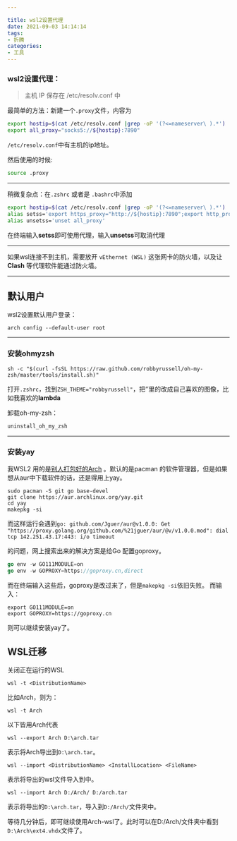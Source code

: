 ```yaml
---

title: wsl2设置代理
date: 2021-09-03 14:14:14
tags: 
- 折腾
categories: 
- 工具
---
```


### wsl2设置代理：

>主机 IP 保存在 /etc/resolv.conf 中
>

最简单的方法：新建一个`.proxy`文件，内容为

```sh
export hostip=$(cat /etc/resolv.conf |grep -oP '(?<=nameserver\ ).*')
export all_proxy="socks5://${hostip}:7890"
```

`/etc/resolv.conf`中有主机的ip地址。

然后使用的时候:

```sh
source .proxy
```

---

稍微复杂点：在`.zshrc` 或者是	`.bashrc`中添加

```sh
export hostip=$(cat /etc/resolv.conf |grep -oP '(?<=nameserver\ ).*')
alias setss='export https_proxy="http://${hostip}:7890";export http_proxy="http://${hostip}:7890";export all_proxy="socks5://${hostip}:7890";'
alias unsetss='unset all_proxy'
```

在终端输入**setss**即可使用代理，输入**unsetss**可取消代理

---

如果wsl连接不到主机，需要放开 `vEthernet (WSL)` 这张网卡的防火墙，以及让**Clash** 等代理软件能通过防火墙。

---

## 默认用户

wsl2设置默认用户登录：

```
arch config --default-user root 
```

---
### 安装ohmyzsh

```curl
sh -c "$(curl -fsSL https://raw.github.com/robbyrussell/oh-my-zsh/master/tools/install.sh)"
```

打开`.zshrc`，找到`ZSH_THEME="robbyrussell"`，把‘’里的改成自己喜欢的图像，比如我喜欢的**lambda**

卸载oh-my-zsh：

```bash
uninstall_oh_my_zsh
```


---

### 安装yay

我WSL2 用的是[别人打包好的Arch](https://github.com/yuk7/ArchWSL) 。默认的是pacman 的软件管理器，但是如果想从aur中下载软件的话，还是得用上yay。

```shell
sudo pacman -S git go base-devel
git clone https://aur.archlinux.org/yay.git
cd yay
makepkg -si
```

而这样运行会遇到`go: github.com/Jguer/aur@v1.0.0: Get "https://proxy.golang.org/github.com/%21jguer/aur/@v/v1.0.0.mod": dial tcp 142.251.43.17:443: i/o timeout`

的问题，网上搜索出来的解决方案是给Go 配置goproxy。

```go
go env -w GO111MODULE=on
go env -w GOPROXY=https://goproxy.cn,direct
```

而在终端输入这些后，goproxy是改过来了，但是`makepkg -si`依旧失败。
而输入：

```
export GO111MODULE=on
export GOPROXY=https://goproxy.cn
```

则可以继续安装yay了。

## WSL迁移

关闭正在运行的WSL

```
wsl -t <DistributionName>
```

比如Arch，则为：  

```
wsl -t Arch
```

以下皆用Arch代表<DistributionName>


```
wsl --export Arch D:\arch.tar
```

表示将Arch导出到`D:\arch.tar`。

`wsl --import <DistributionName> <InstallLocation> <FileName>`

表示将导出的wsl文件导入到<InstallLocation>中。

```
wsl --import Arch D:/Arch/ D:/arch.tar
```

表示将导出的`D:\arch.tar`，导入到`D:/Arch/`文件夹中。

等待几分钟后，即可继续使用Arch-wsl了。此时可以在D:/Arch/文件夹中看到`D:\Arch\ext4.vhdx`文件了。
